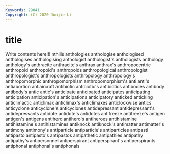 ```yaml
---
Keywords: 29041
Copyright: (C) 2020 Junjie Li
---
```


# title

Write contents here!!!
nthills 
anthologies 
anthologise
anthologised 
anthologises 
anthologising 
anthologist 
anthologist's 
anthologists 
anthology 
anthology's 
anthracite 
anthracite's
anthrax 
anthrax's 
anthropocentric 
anthropoid 
anthropoid's 
anthropoids 
anthropological 
anthropologist 
anthropologist's 
anthropologists
anthropology 
anthropology's 
anthropomorphic 
anthropomorphism 
anthropomorphism's 
anti 
anti's 
antiabortion 
antiaircraft 
antibiotic
antibiotic's 
antibiotics 
antibodies 
antibody 
antibody's 
antic 
antic's 
anticipate 
anticipated 
anticipates
anticipating 
anticipation 
anticipation's 
anticipations 
anticipatory 
anticked 
anticking 
anticlimactic 
anticlimax 
anticlimax's
anticlimaxes 
anticlockwise 
antics 
anticyclone 
anticyclone's 
anticyclones 
antidepressant 
antidepressant's 
antidepressants 
antidote
antidote's 
antidotes 
antifreeze 
antifreeze's 
antigen 
antigen's 
antigens 
antihero 
antihero's 
antiheroes
antihistamine 
antihistamine's 
antihistamines 
antiknock 
antiknock's 
antimatter 
antimatter's 
antimony 
antimony's 
antiparticle
antiparticle's 
antiparticles 
antipasti 
antipasto 
antipasto's 
antipastos 
antipathetic 
antipathies 
antipathy 
antipathy's
antipersonnel 
antiperspirant 
antiperspirant's 
antiperspirants 
antiphonal 
antiphonal's 
antiphonals 
